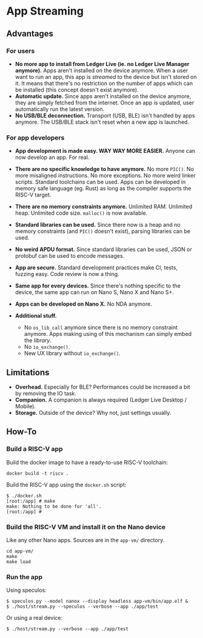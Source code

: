 # App Streaming


## Advantages

### For users

- **No more app to install from Ledger Live (ie. no Ledger Live Manager anymore).** Apps aren't installed on the device anymore. When a user want to run an app, this app is *streamed* to the device but isn't stored on it. It means that there's no restriction on the number of apps which can be installed (this concept doesn't exist anymore).
- **Automatic update.** Since apps aren't installed on the device anymore, they are simply fetched from the internet. Once an app is updated, user automatically run the latest version.
- **No USB/BLE deconnection.** Transport (USB, BLE) isn't handled by apps anymore. The USB/BLE stack isn't reset when a new app is launched.


### For app developers

- **App development is made easy. WAY WAY MORE EASIER.** Anyone can now develop an app. For real.
- **There are no specific knowledge to have anymore.** No more `PIC()`. No more misaligned instructions. No more exceptions. No more weird linker scripts. Standard toolchains can be used. Apps can be developed in memory safe language (eg. Rust) as long as the compiler supports the RISC-V target.
- **There are no memory constraints anymore.** Unlimited RAM. Unlimited heap. Unlimited code size. `malloc()` is now available.
- **Standard libraries can be used.** Since there now is a heap and no memory constraints (and `PIC()` doesn't exist), parsing libraries can be used.
- **No weird APDU format.** Since standard libraries can be used, JSON or protobuf can be used to encode messages.
- **App are secure.** Standard development practices make CI, tests, fuzzing easy. Code review is now a thing.
- **Same app for every devices.** Since there's nothing specific to the device, the same app can run on Nano S, Nano X and Nano S+.
- **Apps can be developed on Nano X.** No NDA anymore.
- **Additional stuff.**

  - No `os_lib_call` anymore since there is no memory constraint anymore. Apps making using of this mechanism can simply embed the *library*.
  - No `io_exchange()`.
  - New UX library without `io_exchange()`.


## Limitations

- **Overhead.** Especially for BLE? Performances could be increased a bit by removing the IO task.
- **Companion.** A companion  is always required (Ledger Live Desktop / Mobile).
- **Storage.** Outside of the device? Why not, just settings usually.


## How-To

### Build a RISC-V app

Build the docker image to have a ready-to-use RISC-V toolchain:

```console
docker build -t riscv .
```

Build the RISC-V app using the `docker.sh` script:

```console
$ ./docker.sh
[root:/app] # make
make: Nothing to be done for 'all'.
[root:/app] #
```

### Build the RISC-V VM and install it on the Nano device

Like any other Nano apps. Sources are in the `app-vm/` directory.

```console
cd app-vm/
make
make load
```

### Run the app

Using speculos:

```console
$ speculos.py --model nanox --display headless app-vm/bin/app.elf &
$ ./host/stream.py --speculos --verbose --app ./app/test
```

Or using a real device:

```console
$ ./host/stream.py --verbose --app ./app/test
```
